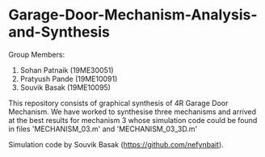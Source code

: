 # Garage-Door-Mechanism-Analysis-and-Synthesis

Group Members: 
1. Sohan Patnaik (19ME30051)
2. Pratyush Pande (19ME10091)
3. Souvik Basak (19ME10095)

This repository consists of graphical synthesis of 4R Garage Door Mechanism. We have worked to synthesise three mechanisms and arrived at the best results for mechanism 3 whose simulation code could be found in files 'MECHANISM_03.m' and 'MECHANISM_03_3D.m'

Simulation code by Souvik Basak (https://github.com/nefynbait).
